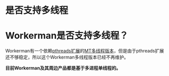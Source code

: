 # 是否支持多线程

# Workerman是否支持多线程？

Workerman有一个依赖[pthreads扩展](http://php.net/manual/zh/book.pthreads.php)的[MT多线程版本](https://github.com/walkor/workerman-MT)，但是由于pthreads扩展还不够稳定，所以这个Workerman多线程版本已经不再维护。

**目前Workerman及其周边产品都是基于多进程单线程的。**